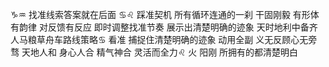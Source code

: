♑︎♒︎ 找准线索答案就在后面
♋︎♌︎ 踩准契机 所有循环连通的一刹
干固刚毅 有形体有韵律 对反馈有反应 即时调整找准节奏
展示出清楚明确的迹象 天时地利中备齐人马粮草舟车路线策略♋︎
看准 捕捉住清楚明确的迹象 动用全副 义无反顾心无旁骛
天地人和 身心人合 精气神合 灵活而全力♌︎
火 阳刚 所拥有的都清楚明白
